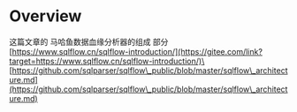 # Overview

这篇文章的 马哈鱼数据血缘分析器的组成 部分 [https://www.sqlflow.cn/sqlflow-introduction/](https://gitee.com/link?target=https://www.sqlflow.cn/sqlflow-introduction/)\
\
[https://github.com/sqlparser/sqlflow\_public/blob/master/sqlflow\_architecture.md](https://github.com/sqlparser/sqlflow\_public/blob/master/sqlflow\_architecture.md)
